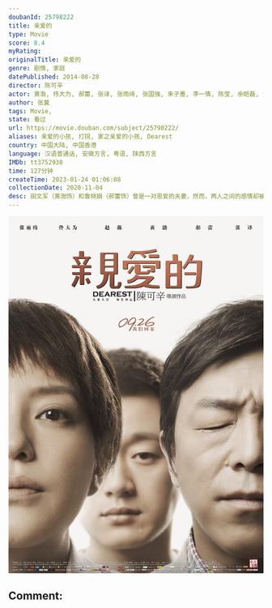 ```yaml
---
doubanId: 25798222
title: 亲爱的
type: Movie
score: 8.4
myRating: 
originalTitle: 亲爱的
genre: 剧情, 家庭
datePublished: 2014-08-28
director: 陈可辛
actor: 黄渤, 佟大为, 郝蕾, 张译, 张雨绮, 张国强, 朱子墨, 李一情, 陈莹, 余皑磊, 黄建新, 刘頔, 孔令美, 侯相彪, 朱辉戈, 周品睿
author: 张冀
tags: Movie, 
state: 看过
url: https://movie.douban.com/subject/25798222/
aliases: 亲爱的小孩, 打拐, 家之亲爱的小孩, Dearest
country: 中国大陆, 中国香港
language: 汉语普通话, 安徽方言, 粤语, 陕西方言
IMDb: tt3752930
time: 127分钟
createTime: 2023-01-24 01:06:08
collectionDate: 2020-11-04
desc: 田文军（黄渤饰）和鲁晓娟（郝蕾饰）曾是一对恩爱的夫妻，然而，两人之间的感情却被时间和争吵消耗殆尽，最终，他们选择了离婚。如今，联系着两人的唯一枢纽，就是可爱的儿子田鹏。然而，某一天，这唯一的纽带也...
---
```


![image](assets/p2199507156.jpg)

Comment: 
---

